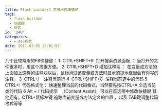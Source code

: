 ```yaml
---
title: Flash builder4 常用格式快捷键
tags:
  - flash builder
  - 快捷键
  - 格式
id: '240'
categories:
  - - AS3探究
date: 2011-03-03 13:01:53
---
```


几个比较常用的FB快捷键： 1. CTRL+SHIFT+R  打开搜索资源面板 ： 当打开的文件很多时，用这个找很方便。 2. CTRL+SHIFT+D 增加注释块 ： 在变量或方法的上面加上这样的注释块以后，鼠标滑过该变量或方法时显示的提示框里会有你写的注释。 3  CTRL+/    注释当前行 4  CTRL+SHIFT+C  注释当前选中的代码 5  CTRL+I  代码格式化： 快速整理当前的代码格式，当然要先按CTRL+A 全选当前类的代码 6 Alt + / 代码提示   （Content Assist） 可以在首选项中修改快捷键 其他还有，CTRL+鼠标左键 追踪当前变量或方法定义的位置 ，以及 TAB键调整代码格式等等